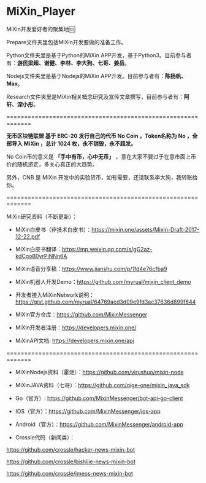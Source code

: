# MiXin_Player
MiXin开发爱好者的聚集地🆒

Prepare文件夹里包括MiXin开发要做的准备工作。

Python文件夹里是基于Python的MiXin APP开发，基于Python3。目前参与者有：**游民梁超、谢健、李林、李大狗、七哥、姜岳**。

Nodejs文件夹里是基于Nodejs的MiXin APP开发。目前参与者有：**陈扬帆、Max**。

Research文件夹里是MiXin相关概念研究及宣传文章撰写，目前参与者有：**阿轩、深小彤**。

=============================================================

**无币区块链联盟 基于 ERC-20 发行自己的代币 No Coin ，Token名称为 No ，全部导入 MiXin ，总计 1024 枚，永不销毁，永不超发。**

No Coin币的意义是 **「手中有币，心中无币」** ，意在大家不要过于在意市面上币价的随机游走，多关心真正的大趋势。

另外，CNB 是 MiXin 开发中的实验货币，如有需要，还请联系李大狗，我转账给你。

=============================================================

MiXin研究资料（不断更新）：

- MiXin白皮书（非技术白皮书）：https://mixin.one/assets/Mixin-Draft-2017-12-22.pdf
- MiXin白皮书翻译：https://mp.weixin.qq.com/s/gG2az-kdCgoB0yrPiNNn6A
- MiXin语音分享稿：https://www.jianshu.com/p/1fd4e76cfba9

- MiXin机器人开发Demo：https://github.com/myrual/mixin_client_demo
- 开发者接入MiXinNetwork说明：https://gist.github.com/myrual/64769acd3d09e9fd3ac37636d899f844
- MiXin官方仓库：https://github.com/MixinMessenger
- MiXin开发者注册：https://developers.mixin.one/
- MiXinAPI文档: https://developers.mixin.one/api

=============================================================

- MiXinNodejs资料（霍炬）：https://github.com/virushuo/mixin-node
- MiXinJAVA资料（七哥）：https://github.com/qige-one/mixin_java_sdk
- Go（官方）: https://github.com/MixinMessenger/bot-api-go-client
- IOS（官方）：https://github.com/MixinMessenger/ios-app
- Android（官方）：https://github.com/MixinMessenger/android-app

- Crossle代码（新闻类）：

https://github.com/crossle/hacker-news-mixin-bot 

https://github.com/crossle/bishijie-news-mixin-bot 

https://github.com/crossle/imeos-news-mixin-bot


